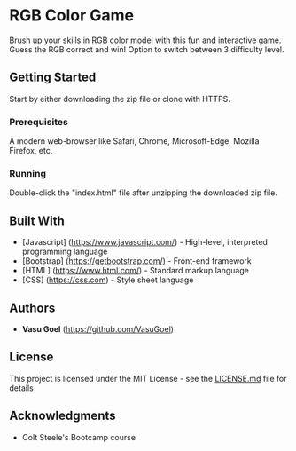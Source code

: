 # RGB Color Game

Brush up your skills in RGB color model with this fun and interactive game. Guess the RGB correct and win! Option to switch between 3 difficulty level. 

## Getting Started

Start by either downloading the zip file or clone with HTTPS.

### Prerequisites

A modern web-browser like Safari, Chrome, Microsoft-Edge, Mozilla Firefox, etc.

### Running

Double-click the "index.html" file after unzipping the downloaded zip file.

## Built With

* [Javascript] (https://www.javascript.com/) - High-level, interpreted programming language
* [Bootstrap] (https://getbootstrap.com/) - Front-end framework
* [HTML] (https://www.html.com/) - Standard markup language
* [CSS] (https://css.com) - Style sheet language

## Authors

* **Vasu Goel** (https://github.com/VasuGoel)

## License

This project is licensed under the MIT License - see the [LICENSE.md](https://github.com/VasuGoel/Color-Game/blob/master/LICENSE) file for details

## Acknowledgments

* Colt Steele's Bootcamp course

